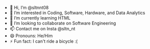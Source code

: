 - 👋 Hi, I’m @sltnnt08
- 👀 I’m interested in Coding, Software, Hardware, and Data Analytics
- 🌱 I’m currently learning HTML
- 💞️ I’m looking to collaborate on Software Engineering
- 📫 Contact me on Insta @sltn_nt
- 😄 Pronouns: He/Him
- ⚡ Fun fact: I can't ride a bicycle :(

<!---
sltnnt08/sltnnt08 is a ✨ special ✨ repository because its `README.md` (this file) appears on your GitHub profile.
You can click the Preview link to take a look at your changes.
--->
